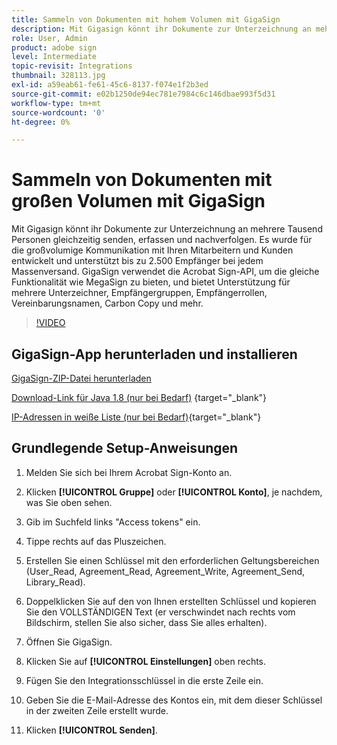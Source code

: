 ```yaml
---
title: Sammeln von Dokumenten mit hohem Volumen mit GigaSign
description: Mit Gigasign könnt ihr Dokumente zur Unterzeichnung an mehrere Tausend Personen gleichzeitig senden, erfassen und nachverfolgen
role: User, Admin
product: adobe sign
level: Intermediate
topic-revisit: Integrations
thumbnail: 328113.jpg
exl-id: a59eab61-fe61-45c6-8137-f074e1f2b3ed
source-git-commit: e02b1250de94ec781e7984c6c146dbae993f5d31
workflow-type: tm+mt
source-wordcount: '0'
ht-degree: 0%

---
```


# Sammeln von Dokumenten mit großen Volumen mit GigaSign

Mit Gigasign könnt ihr Dokumente zur Unterzeichnung an mehrere Tausend Personen gleichzeitig senden, erfassen und nachverfolgen. Es wurde für die großvolumige Kommunikation mit Ihren Mitarbeitern und Kunden entwickelt und unterstützt bis zu 2.500 Empfänger bei jedem Massenversand. GigaSign verwendet die Acrobat Sign-API, um die gleiche Funktionalität wie MegaSign zu bieten, und bietet Unterstützung für mehrere Unterzeichner, Empfängergruppen, Empfängerrollen, Vereinbarungsnamen, Carbon Copy und mehr.

>[!VIDEO](https://video.tv.adobe.com/v/328113?hidetitle=true)

## GigaSign-App herunterladen und installieren

[GigaSign-ZIP-Datei herunterladen](https://documentcloud.adobe.com/link/track?uri=urn:aaid:scds:US:8975dbca-98d5-4e66-9164-d21163c91c7f)

[Download-Link für Java 1.8 (nur bei Bedarf)](https://www.oracle.com/java/technologies/javase/javase8-archive-downloads.html) {target=&quot;_blank&quot;}

[IP-Adressen in weiße Liste (nur bei Bedarf)](https://helpx.adobe.com/de/sign/system-requirements.html#IPs){target=&quot;_blank&quot;}

## Grundlegende Setup-Anweisungen

1. Melden Sie sich bei Ihrem Acrobat Sign-Konto an.

1. Klicken **[!UICONTROL Gruppe]** oder **[!UICONTROL Konto]**, je nachdem, was Sie oben sehen.

1. Gib im Suchfeld links &quot;Access tokens&quot; ein.

1. Tippe rechts auf das Pluszeichen.

1. Erstellen Sie einen Schlüssel mit den erforderlichen Geltungsbereichen (User_Read, Agreement_Read, Agreement_Write, Agreement_Send, Library_Read).

1. Doppelklicken Sie auf den von Ihnen erstellten Schlüssel und kopieren Sie den VOLLSTÄNDIGEN Text (er verschwindet nach rechts vom Bildschirm, stellen Sie also sicher, dass Sie alles erhalten).

1. Öffnen Sie GigaSign.

1. Klicken Sie auf **[!UICONTROL Einstellungen]** oben rechts.

1. Fügen Sie den Integrationsschlüssel in die erste Zeile ein.

1. Geben Sie die E-Mail-Adresse des Kontos ein, mit dem dieser Schlüssel in der zweiten Zeile erstellt wurde.

1. Klicken **[!UICONTROL Senden]**.
